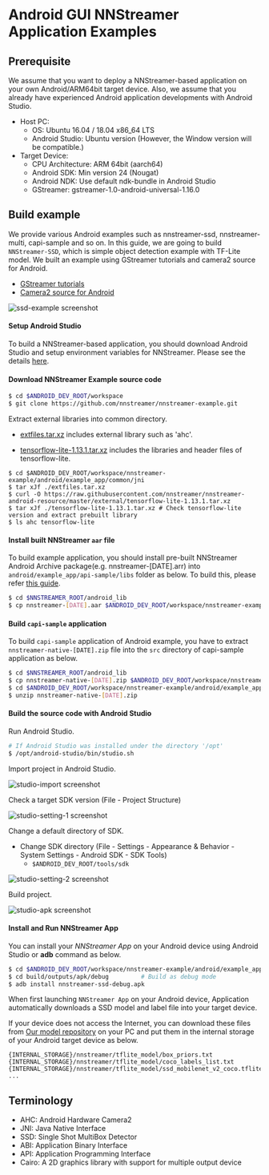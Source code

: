 # Android GUI NNStreamer Application Examples

## Prerequisite

We assume that you want to deploy a NNStreamer-based application on your own Android/ARM64bit target device.
Also, we assume that you already have experienced Android application developments with Android Studio.

 * Host PC:
   * OS: Ubuntu 16.04 / 18.04 x86_64 LTS
   * Android Studio: Ubuntu version (However, the Window version will be compatible.)
 * Target Device:
   * CPU Architecture: ARM 64bit (aarch64)
   * Android SDK: Min version 24 (Nougat)
   * Android NDK: Use default ndk-bundle in Android Studio
   * GStreamer: gstreamer-1.0-android-universal-1.16.0

## Build example

We provide various Android examples such as nnstreamer-ssd, nnstreamer-multi, capi-sample and so on. In this guide, we are going to build `NNStreamer-SSD`, which is simple object detection example with TF-Lite model. We built an example using GStreamer tutorials and camera2 source for Android.
- [GStreamer tutorials](https://gitlab.freedesktop.org/gstreamer/gst-docs/)
- [Camera2 source for Android](https://justinjoy9to5.blogspot.com/2017/10/gstreamer-camera-2-source-for-android.html)

![ssd-example screenshot](screenshot/screenshot_ssd.jpg)

#### Setup Android Studio

To build a NNStreamer-based application, you should download Android Studio and setup environment variables for NNStreamer. Please see the details [here](https://github.com/nnstreamer/nnstreamer/blob/master/api/android/README.md).

#### Download NNStreamer Example source code

```bash
$ cd $ANDROID_DEV_ROOT/workspace
$ git clone https://github.com/nnstreamer/nnstreamer-example.git
```

Extract external libraries into common directory.

* [extfiles.tar.xz](common/jni/extfiles.tar.xz) includes external library such as 'ahc'.

* [tensorflow-lite-1.13.1.tar.xz](https://raw.githubusercontent.com/nnstreamer/nnstreamer-android-resource/master/external/tensorflow-lite-1.13.1.tar.xz) includes the libraries and header files of tensorflow-lite.

```
$ cd $ANDROID_DEV_ROOT/workspace/nnstreamer-example/android/example_app/common/jni
$ tar xJf ./extfiles.tar.xz
$ curl -O https://raw.githubusercontent.com/nnstreamer/nnstreamer-android-resource/master/external/tensorflow-lite-1.13.1.tar.xz
$ tar xJf ./tensorflow-lite-1.13.1.tar.xz # Check tensorflow-lite version and extract prebuilt library
$ ls ahc tensorflow-lite
```

#### Install built NNStreamer `aar` file

To build example application, you should install pre-built NNStreamer Android Archive package(e.g. nnstreamer-[DATE].arr) into `android/example_app/api-sample/libs` folder as below. To build this, please refer [this guide](https://github.com/nnstreamer/nnstreamer/tree/master/api/android).


```bash
$ cd $NNSTREAMER_ROOT/android_lib
$ cp nnstreamer-[DATE].aar $ANDROID_DEV_ROOT/workspace/nnstreamer-example/android/example_app/api-sample/libs
```

#### Build `capi-sample` application

To build `capi-sample` application of Android example, you have to extract `nnstreamer-native-[DATE].zip` file into the `src` directory of capi-sample application as below.
```bash
$ cd $NNSTREAMER_ROOT/android_lib
$ cp nnstreamer-native-[DATE].zip $ANDROID_DEV_ROOT/workspace/nnstreamer-example/android/example_app/capi-sample/src
$ cd $ANDROID_DEV_ROOT/workspace/nnstreamer-example/android/example_app/capi-sample/src
$ unzip nnstreamer-native-[DATE].zip
```

#### Build the source code with Android Studio

Run Android Studio.

```bash
# If Android Studio was installed under the directory '/opt'
$ /opt/android-studio/bin/studio.sh
```

Import project in Android Studio.

![studio-import screenshot](screenshot/screenshot_studio_import_project.png)

Check a target SDK version (File - Project Structure)

![studio-setting-1 screenshot](screenshot/screenshot_studio_setting_1.png)

Change a default directory of SDK.
- Change SDK directory (File - Settings - Appearance & Behavior - System Settings - Android SDK - SDK Tools)
  - ```$ANDROID_DEV_ROOT/tools/sdk```

![studio-setting-2 screenshot](screenshot/screenshot_studio_setting_2.png)

Build project.

![studio-apk screenshot](screenshot/screenshot_studio_apk.png)

#### Install and Run NNStreamer App

You can install your _NNStreamer App_ on your Android device using Android Studio or __adb__ command as below.
```bash
$ cd $ANDROID_DEV_ROOT/workspace/nnstreamer-example/android/example_app/nnstreamer-ssd
$ cd build/outputs/apk/debug         # Build as debug mode
$ adb install nnstreamer-ssd-debug.apk
```

When first launching `NNStreamer App` on your Android device, Application automatically downloads a SSD model and label file into your target device.

If your device does not access the Internet, you can download these files from [Our model repository](http://nnsuite.mooo.com/warehouse/nnmodels/) on your PC and put them in the internal storage of your Android target device as below.

```
{INTERNAL_STORAGE}/nnstreamer/tflite_model/box_priors.txt
{INTERNAL_STORAGE}/nnstreamer/tflite_model/coco_labels_list.txt
{INTERNAL_STORAGE}/nnstreamer/tflite_model/ssd_mobilenet_v2_coco.tflite
...
```

## Terminology
* AHC: Android Hardware Camera2
* JNI: Java Native Interface
* SSD: Single Shot MultiBox Detector
* ABI: Application Binary Interface
* API: Application Programming Interface
* Cairo: A 2D graphics library with support for multiple output device
